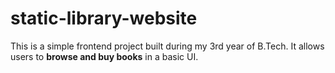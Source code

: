 # static-library-website
This is a simple frontend project built during my 3rd year of B.Tech. It allows users to **browse and buy books** in a basic UI.
